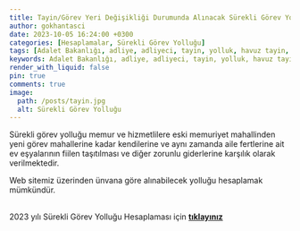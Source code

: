 ```yaml
---
title: Tayin/Görev Yeri Değişikliği Durumunda Alınacak Sürekli Görev Yolluğu Hesaplaması
author: gokhantasci
date: 2023-10-05 16:24:00 +0300
categories: [Hesaplamalar, Sürekli Görev Yolluğu]
tags: [Adalet Bakanlığı, adliye, adliyeci, tayin, yolluk, havuz tayin, sürekli görev yolluğu, tayin parası, tayin yol parası]
keywords: Adalet Bakanlığı, adliye, adliyeci, tayin, yolluk, havuz tayin, sürekli görev yolluğu, tayin parası, tayin yol parası
render_with_liquid: false
pin: true
comments: true
image:
  path: /posts/tayin.jpg
  alt: Sürekli Görev Yolluğu
---
```


Sürekli görev yolluğu memur ve hizmetlilere eski memuriyet mahallinden yeni görev mahallerine kadar kendilerine ve aynı zamanda aile fertlerine ait ev eşyalarının fiilen taşıtılması ve diğer zorunlu giderlerine karşılık olarak verilmektedir.

Web sitemiz üzerinden ünvana göre alınabilecek yolluğu hesaplamak mümkündür.

<br>2023 yılı Sürekli Görev Yolluğu Hesaplaması için [**tıklayınız**](https://adliyeci.com.tr/surekligorev/) 


